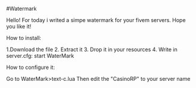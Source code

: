 #Watermark

Hello! For today i writed a simpe watermark for your fivem servers. Hope you like it!

How to install:

1.Download the file
2. Extract it 
3. Drop it in your resources 
4. Write in server.cfg: start WaterMark


How to configure it:

Go to WaterMark>text-c.lua
Then edit the "CasinoRP" to your server name
